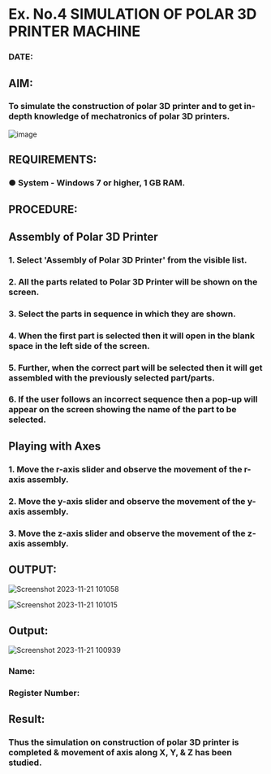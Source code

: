 # Ex. No.4 SIMULATION OF POLAR 3D PRINTER MACHINE

### DATE: 

## AIM:
### To simulate the construction of polar 3D printer and to get in-depth knowledge of mechatronics of polar 3D printers.

![image](https://github.com/Sellakumar1987/Ex.-No.-4---SIMULATION-OF-POLAR-3D-PRINTER-MACHINE/assets/113594316/b551f195-9877-49a2-99bb-a9efcfb3381a)

## REQUIREMENTS:
### ●	System - Windows 7 or higher, 1 GB RAM.

## PROCEDURE:

## Assembly of Polar 3D Printer
### 1.	Select 'Assembly of Polar 3D Printer' from the visible list.
### 2.	All the parts related to Polar 3D Printer will be shown on the screen.
### 3.	Select the parts in sequence in which they are shown.
### 4.	When the first part is selected then it will open in the blank space in the left side of the screen.
### 5.	Further, when the correct part will be selected then it will get assembled with the previously selected part/parts.
### 6.	If the user follows an incorrect sequence then a pop-up will appear on the screen showing the name of the part to be selected.

## Playing with Axes
### 1.	Move the r-axis slider and observe the movement of the r-axis assembly.
### 2.	Move the y-axis slider and observe the movement of the y-axis assembly.
### 3.	Move the z-axis slider and observe the movement of the z-axis assembly.

## OUTPUT:
![Screenshot 2023-11-21 101058](https://github.com/23004426/Ex.-No.-4---SIMULATION-OF-POLAR-3D-PRINTER-MACHINE/assets/144979327/41a3b7ce-6dc6-4ee1-81d1-203c211dd99d)

![Screenshot 2023-11-21 101015](https://github.com/23004426/Ex.-No.-4---SIMULATION-OF-POLAR-3D-PRINTER-MACHINE/assets/144979327/cc6cf961-8b23-42f0-ae0a-b4413c7e41d4)


## Output:
![Screenshot 2023-11-21 100939](https://github.com/23004426/Ex.-No.-4---SIMULATION-OF-POLAR-3D-PRINTER-MACHINE/assets/144979327/e34bfbdd-6771-4f9f-882c-3d8acbed190b)

### Name:
### Register Number:

## Result: 
### Thus the simulation on construction of polar 3D printer is completed & movement of axis along X, Y, & Z has been studied.
